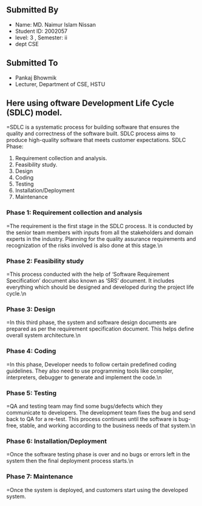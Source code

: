 
## Submitted By
- Name: MD. Naimur Islam Nissan
- Student ID: 2002057
- level: 3 , Semester: ii
- dept CSE
## Submitted To
- Pankaj Bhowmik
- Lecturer, Department of CSE, HSTU

## Here using oftware Development Life Cycle (SDLC) model.
=SDLC is a systematic process for building software that ensures the quality and correctness of the software built. SDLC process aims to produce high-quality software that meets customer expectations.
SDLC Phase:

   1. Requirement collection and analysis.
   2. Feasibility study.
   3. Design
   4. Coding
   5. Testing
   6. Installation/Deployment
   7. Maintenance
      
### Phase 1: Requirement collection and analysis
=The requirement is the first stage in the SDLC process. It is conducted by the senior team members with inputs from all the stakeholders and domain experts in the industry. Planning for the quality assurance requirements and recognization of the risks involved is also done at this stage.\n
### Phase 2: Feasibility study
=This process conducted with the help of ‘Software Requirement Specification’ document also known as ‘SRS’ document. It includes everything which should be designed and developed during the project life cycle.\n
### Phase 3: Design
=In this third phase, the system and software design documents are prepared as per the requirement specification document. This helps define overall system architecture.\n
### Phase 4: Coding
=In this phase, Developer needs to follow certain predefined coding guidelines. They also need to use programming tools like compiler, interpreters, debugger to generate and implement the code.\n
### Phase 5: Testing
=QA and testing team may find some bugs/defects which they communicate to developers. The development team fixes the bug and send back to QA for a re-test. This process continues until the software is bug-free, stable, and working according to the business needs of that system.\n
### Phase 6: Installation/Deployment
=Once the software testing phase is over and no bugs or errors left in the system then the final deployment process starts.\n 
### Phase 7: Maintenance
=Once the system is deployed, and customers start using the developed system.

    
